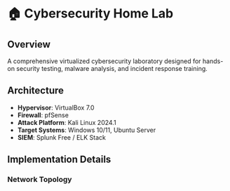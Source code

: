 # 🏠 Cybersecurity Home Lab

## Overview
A comprehensive virtualized cybersecurity laboratory designed for hands-on security testing, malware analysis, and incident response training.

## Architecture
- **Hypervisor**: VirtualBox 7.0
- **Firewall**: pfSense
- **Attack Platform**: Kali Linux 2024.1
- **Target Systems**: Windows 10/11, Ubuntu Server
- **SIEM**: Splunk Free / ELK Stack

## Implementation Details

### Network Topology
